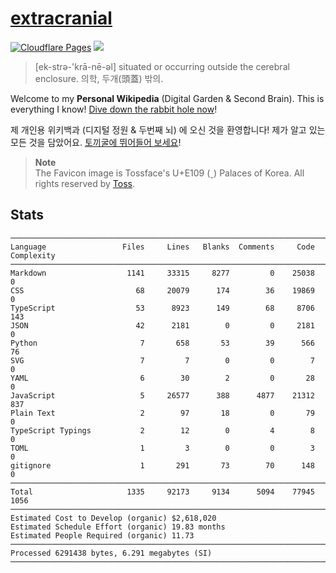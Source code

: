 # [extracranial](https://cho.sh)

[![Cloudflare Pages](https://img.shields.io/website?down_color=lightgray&down_message=offline&label=Cloudflare%20Pages&logo=Cloudflare%20Pages&logoColor=white&up_color=%23F38020&up_message=online&url=https%3A%2F%2Fcho.sh)](https://dash.cloudflare.com/b3fd9c9d6ad1bc778e56659fccb63f7f/pages/view/memex)
[![](https://img.shields.io/badge/dynamic/json?color=%23FF4F64&logoColor=white&label=Pageviews&&logo=simple%20analytics&&style=flat&query=pageviews&url=https%3A%2F%2Fsimpleanalytics.com%2Fcho.sh.json%3Fversion%3D5%26fields%3Dpageviews%26timezone%3DAmerica%2FLos_Angeles%26start%3D2020-01-01%26end%3Dyesterday%26info%3Dfalse)](https://simpleanalytics.com/cho.sh)

> [ek-strə-'krā-nē-əl] situated or occurring outside the cerebral enclosure.
> 의학, 두개(頭蓋) 밖의.

Welcome to my **Personal Wikipedia** (Digital Garden & Second Brain). This is everything I know!
[Dive down the rabbit hole now](https://cho.sh/random)!

제 개인용 위키백과 (디지털 정원 & 두번째 뇌) 에 오신 것을 환영합니다!
제가 알고 있는 모든 것을 담았어요.
[토끼굴에 뛰어들어 보세요](https://cho.sh/random)!

> **Note**<br/>
> The Favicon image is Tossface's U+E109 () Palaces of Korea. All rights reserved by [Toss](https://toss.im/tossface).

## Stats

```
───────────────────────────────────────────────────────────────────────────────
Language                 Files     Lines   Blanks  Comments     Code Complexity
───────────────────────────────────────────────────────────────────────────────
Markdown                  1141     33315     8277         0    25038          0
CSS                         68     20079      174        36    19869          0
TypeScript                  53      8923      149        68     8706        143
JSON                        42      2181        0         0     2181          0
Python                       7       658       53        39      566         76
SVG                          7         7        0         0        7          0
YAML                         6        30        2         0       28          0
JavaScript                   5     26577      388      4877    21312        837
Plain Text                   2        97       18         0       79          0
TypeScript Typings           2        12        0         4        8          0
TOML                         1         3        0         0        3          0
gitignore                    1       291       73        70      148          0
───────────────────────────────────────────────────────────────────────────────
Total                     1335     92173     9134      5094    77945       1056
───────────────────────────────────────────────────────────────────────────────
Estimated Cost to Develop (organic) $2,618,020
Estimated Schedule Effort (organic) 19.83 months
Estimated People Required (organic) 11.73
───────────────────────────────────────────────────────────────────────────────
Processed 6291438 bytes, 6.291 megabytes (SI)
───────────────────────────────────────────────────────────────────────────────

```
